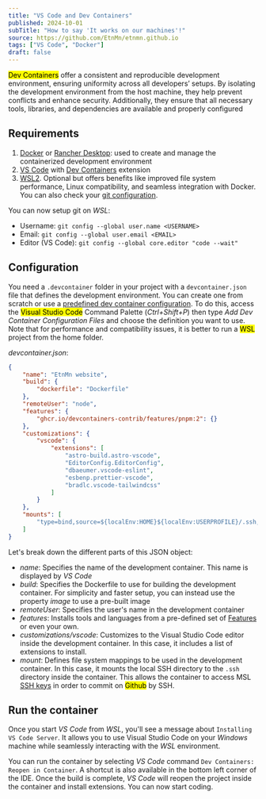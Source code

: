 ```yaml
---
title: "VS Code and Dev Containers"
published: 2024-10-01
subTitle: "How to say 'It works on our machines'!"
source: https://github.com/EtnMn/etnmn.github.io
tags: ["VS Code", "Docker"]
draft: false
---
```


<mark>Dev Containers</mark> offer a consistent and reproducible development environment, ensuring uniformity across all developers’ setups. By isolating the development environment from the host machine, they help prevent conflicts and enhance security. Additionally, they ensure that all necessary tools, libraries, and dependencies are available and properly configured

## Requirements

1. [Docker](https://docs.docker.com/desktop/install/windows-install/) or [Rancher Desktop](https://docs.rancherdesktop.io/): used to create and manage the containerized development environment
2. [VS Code](https://code.visualstudio.com/download) with [Dev Containers](https://marketplace.visualstudio.com/items?itemName=ms-vscode-remote.remote-containers) extension
3. [WSL2](https://learn.microsoft.com/en-us/windows/wsl/install). Optional but offers benefits like improved file system performance, Linux compatibility, and seamless integration with Docker. You can also check your [git configuration](https://learn.microsoft.com/en-us/windows/wsl/tutorials/wsl-git).

You can now setup git on _WSL_:

* Username: `git config --global user.name <USERNAME>`
* Email: `git config --global user.email <EMAIL>`
* Editor (VS Code): `git config --global core.editor "code --wait"`

## Configuration

You need a `.devcontainer` folder in your project with a `devcontainer.json` file that defines the development environment. You can create one from scratch or use a [predefined dev container configuration](https://github.com/devcontainers/images). To do this, access the <mark>Visual Studio Code</mark> Command Palette (_Ctrl+Shift+P_) then type _Add Dev Container Configuration Files_ and choose the definition you want to use. Note that for performance and compatibility issues, it is better to run a <mark>WSL</mark> project from the home folder.

_devcontainer.json_:

```json
{
    "name": "EtnMn website",
    "build": {
        "dockerfile": "Dockerfile"
    },
    "remoteUser": "node",
    "features": {
        "ghcr.io/devcontainers-contrib/features/pnpm:2": {}
    },
    "customizations": {
        "vscode": {
            "extensions": [
                "astro-build.astro-vscode",
                "EditorConfig.EditorConfig",
                "dbaeumer.vscode-eslint",
                "esbenp.prettier-vscode",
                "bradlc.vscode-tailwindcss"
            ]
        }
    },
    "mounts": [
        "type=bind,source=${localEnv:HOME}${localEnv:USERPROFILE}/.ssh,target=/home/node/.ssh,readonly"
    ]
}
```

Let's break down the different parts of this JSON object:

* _name_: Specifies the name of the development container. This name is displayed by _VS Code_
* _build_: Specifies the Dockerfile to use for building the development container. For simplicity and faster setup, you can instead use the property _image_ to use a pre-built image
* _remoteUser_: Specifies the user's name in the development container
* _features_: Installs tools and languages from a pre-defined set of [Features](https://github.com/devcontainers/features) or even your own.
* _customizations/vscode_: Customizes to the Visual Studio Code editor inside the development container. In this case, it includes a list of extensions to install.
* _mount_: Defines file system mappings to be used in the development container. In this case, it mounts the local SSH directory to the `.ssh` directory inside the container. This allows the container to access MSL [SSH keys](https://logfetch.com/git-ssh-keys/) in order to commit on <mark>Github</mark> by SSH.

## Run the container

Once you start _VS Code_ from _WSL_, you'll see a message about `Installing VS Code Server`. It allows you to use Visual Studio Code on your _Windows_ machine while seamlessly interacting with the _WSL_ environment.

You can run the container by selecting _VS Code_ command `Dev Containers: Reopen in Container`. A shortcut is also available in the bottom left corner of the IDE. Once the build is complete, _VS Code_ will reopen the project inside the container and install extensions. You can now start coding.
